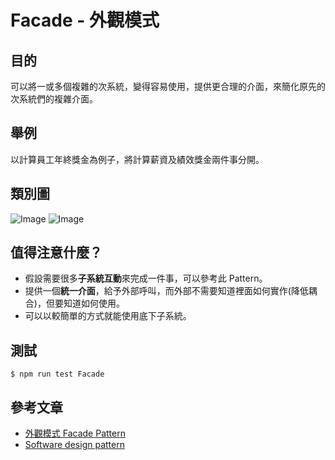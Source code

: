 # Facade - 外觀模式
## 目的
可以將一或多個複雜的次系統，變得容易使用，提供更合理的介面，來簡化原先的次系統們的複雜介面。

## 舉例
以計算員工年終獎金為例子，將計算薪資及績效獎金兩件事分開。

## 類別圖
![Image](https://i.imgur.com/MXHoKhu.png)
![Image](https://i.imgur.com/BLbysvc.png)

## 值得注意什麼？
- 假設需要很多**子系統互動**來完成一件事，可以參考此 Pattern。
- 提供一個**統一介面**，給予外部呼叫，而外部不需要知道裡面如何實作(降低耦合)，但要知道如何使用。
- 可以以較簡單的方式就能使用底下子系統。

## 測試
```
$ npm run test Facade
```

## 參考文章
 - [外觀模式 Facade Pattern](https://dotblogs.com.tw/jesperlai/2018/04/15/153646)
 - [Software design pattern](https://en.wikipedia.org/wiki/Software_design_pattern)